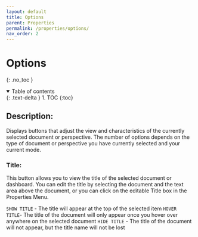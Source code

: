 ```yaml
---
layout: default
title: Options
parent: Properties
permalink: /properties/options/
nav_order: 2
---
```


# Options
{: .no_toc }

<details open markdown="block">
  <summary>
    Table of contents
  </summary>
  {: .text-delta }
1. TOC
{:toc}
</details>

## Description: 
Displays buttons that adjust the view and characteristics of the currently selected document or perspective. The number of options depends on the type of document or perspective you have currently selected and your current mode.

### Title:
This button allows you to view the title of the selected document or dashboard. You can edit the title by selecting the document and the text area above the document, or you can click on the editable Title box in the Properties Menu.

`SHOW TITLE` - The title will appear at the top of the selected item
`HOVER TITLE`- The title of the document will only appear once you hover over anywhere on the selected document
`HIDE TITLE` - The title of the document will not appear, but the title name will not be lost


